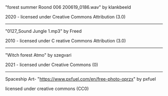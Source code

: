 "forest summer Roond 006 200619_0186.wav" 
by klankbeeld

2020 - licensed under 
Creative Commons Attribution (3.0)

---

"0127_Sound Jungle 1.mp3"
by Freed

2010 - licensed under C
reative Commons Attribution (3.0)

---

"Witch forest Atmo"
by szegvari

2021 - licensed under
Creative Commons (0)

---

Spaceship Art- "https://www.pxfuel.com/en/free-photo-oprzx"
by pxfuel

licensed under 
creative commons (CC0)
